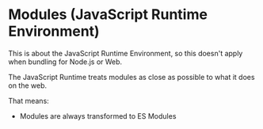 # Modules (JavaScript Runtime Environment)

This is about the JavaScript Runtime Environment, so this doesn't apply when bundling for Node.js or Web.

The JavaScript Runtime treats modules as close as possible to what it does on the web.

That means:

- Modules are always transformed to ES Modules
